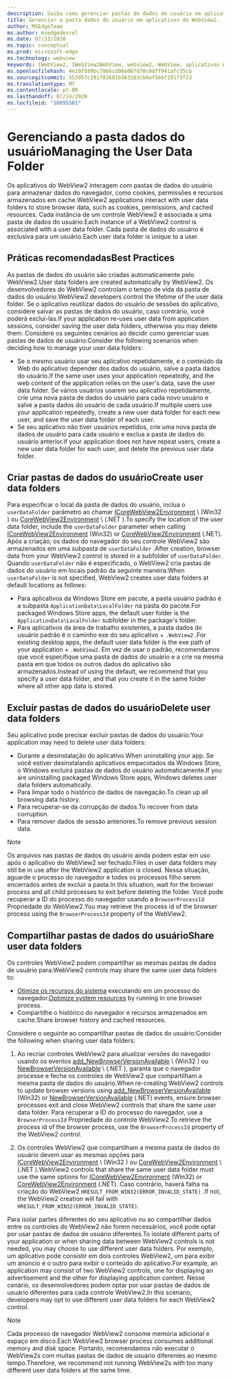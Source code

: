 ```yaml
---
description: Saiba como gerenciar pastas de dados do usuário em aplicativos do WebView2
title: Gerenciar a pasta dados do usuário em aplicativos do WebView2.
author: MSEdgeTeam
ms.author: msedgedevrel
ms.date: 07/23/2020
ms.topic: conceptual
ms.prod: microsoft-edge
ms.technology: webview
keywords: IWebView2, IWebView2WebView, webview2, WebView, aplicativos Win32, Win32, Edge, ICoreWebView2, ICoreWebView2Host, controle do navegador, HTML Edge, pasta dados do usuário
ms.openlocfilehash: 4e10f589bc7866cd06e007d70c0dff941afc35cb
ms.sourcegitcommit: 553957c101f83681b363103cb6af56bf20173f23
ms.translationtype: MT
ms.contentlocale: pt-BR
ms.lasthandoff: 07/24/2020
ms.locfileid: "10895501"
---
```

# <span data-ttu-id="f6102-104">Gerenciando a pasta dados do usuário</span><span class="sxs-lookup"><span data-stu-id="f6102-104">Managing the User Data Folder</span></span>  

<span data-ttu-id="f6102-105">Os aplicativos do WebView2 interagem com pastas de dados do usuário para armazenar dados do navegador, como cookies, permissões e recursos armazenados em cache.</span><span class="sxs-lookup"><span data-stu-id="f6102-105">WebView2 applications interact with user data folders to store browser data, such as cookies, permissions, and cached resources.</span></span>  <span data-ttu-id="f6102-106">Cada instância de um controle WebView2 é associada a uma pasta de dados do usuário.</span><span class="sxs-lookup"><span data-stu-id="f6102-106">Each instance of a WebView2 control is associated with a user data folder.</span></span>  <span data-ttu-id="f6102-107">Cada pasta de dados do usuário é exclusiva para um usuário.</span><span class="sxs-lookup"><span data-stu-id="f6102-107">Each user data folder is unique to a user.</span></span>  

## <span data-ttu-id="f6102-108">Práticas recomendadas</span><span class="sxs-lookup"><span data-stu-id="f6102-108">Best Practices</span></span>  

<span data-ttu-id="f6102-109">As pastas de dados do usuário são criadas automaticamente pelo WebView2.</span><span class="sxs-lookup"><span data-stu-id="f6102-109">User data folders are created automatically by WebView2.</span></span>  <span data-ttu-id="f6102-110">Os desenvolvedores do WebView2 controlam o tempo de vida da pasta de dados do usuário.</span><span class="sxs-lookup"><span data-stu-id="f6102-110">WebView2 developers control the lifetime of the user data folder.</span></span>  <span data-ttu-id="f6102-111">Se o aplicativo reutilizar dados do usuário de sessões do aplicativo, considere salvar as pastas de dados do usuário, caso contrário, você poderá excluí-las.</span><span class="sxs-lookup"><span data-stu-id="f6102-111">If your application re-uses user data from application sessions, consider saving the user data folders, otherwise you may delete them.</span></span>  <span data-ttu-id="f6102-112">Considere os seguintes cenários ao decidir como gerenciar suas pastas de dados de usuário:</span><span class="sxs-lookup"><span data-stu-id="f6102-112">Consider the following scenarios when deciding how to manage your user data folders:</span></span>  

*   <span data-ttu-id="f6102-113">Se o mesmo usuário usar seu aplicativo repetidamente, e o conteúdo da Web do aplicativo depender dos dados do usuário, salve a pasta dados do usuário.</span><span class="sxs-lookup"><span data-stu-id="f6102-113">If the same user uses your application repeatedly, and the web content of the application relies on the user's data, save the user data folder.</span></span>  <span data-ttu-id="f6102-114">Se vários usuários usarem seu aplicativo repetidamente, crie uma nova pasta de dados do usuário para cada novo usuário e salve a pasta dados do usuário de cada usuário.</span><span class="sxs-lookup"><span data-stu-id="f6102-114">If multiple users use your application repeatedly, create a new user data folder for each new user, and save the user data folder of each user.</span></span>
*   <span data-ttu-id="f6102-115">Se seu aplicativo não tiver usuários repetidos, crie uma nova pasta de dados de usuário para cada usuário e exclua a pasta de dados do usuário anterior.</span><span class="sxs-lookup"><span data-stu-id="f6102-115">If your application does not have repeat users, create a new user data folder for each user, and delete the previous user data folder.</span></span>  

## <span data-ttu-id="f6102-116">Criar pastas de dados do usuário</span><span class="sxs-lookup"><span data-stu-id="f6102-116">Create user data folders</span></span>  

<span data-ttu-id="f6102-117">Para especificar o local da pasta de dados do usuário, inclua o `userDataFolder` parâmetro ao chamar [ICoreWebView2Environment](../reference/win32/0-9-538/icorewebview2environment.md) \ (Win32 \) ou [CoreWebView2Environment](../reference/dotnet/0-9-538/microsoft-web-webview2-core-corewebview2environment.md) \ (.NET \).</span><span class="sxs-lookup"><span data-stu-id="f6102-117">To specify the location of the user data folder, include the `userDataFolder` parameter when calling [ICoreWebView2Environment](../reference/win32/0-9-538/icorewebview2environment.md) \(Win32\) or [CoreWebView2Environment](../reference/dotnet/0-9-538/microsoft-web-webview2-core-corewebview2environment.md) \(.NET\).</span></span>  <span data-ttu-id="f6102-118">Após a criação, os dados do navegador do seu controle WebView2 são armazenados em uma subpasta de `userDataFolder` .</span><span class="sxs-lookup"><span data-stu-id="f6102-118">After creation, browser data from your WebView2 control is stored in a subfolder of `userDataFolder`.</span></span>  <span data-ttu-id="f6102-119">Quando `userDataFolder` não é especificado, o WebView2 cria pastas de dados do usuário em locais padrão da seguinte maneira:</span><span class="sxs-lookup"><span data-stu-id="f6102-119">When `userDataFolder` is not specified, WebView2 creates user data folders at default locations as follows:</span></span>  

*   <span data-ttu-id="f6102-120">Para aplicativos da Windows Store em pacote, a pasta usuário padrão é a subpasta `ApplicationData\LocalFolder` na pasta do pacote.</span><span class="sxs-lookup"><span data-stu-id="f6102-120">For packaged Windows Store apps, the default user folder is the `ApplicationData\LocalFolder` subfolder in the package's  folder.</span></span>  
*   <span data-ttu-id="f6102-121">Para aplicativos da área de trabalho existentes, a pasta dados do usuário padrão é o caminho exe do seu aplicativo + `.WebView2` .</span><span class="sxs-lookup"><span data-stu-id="f6102-121">For existing desktop apps, the default user data folder is the exe path of your application + `.WebView2`.</span></span>  <span data-ttu-id="f6102-122">Em vez de usar o padrão, recomendamos que você especifique uma pasta de dados do usuário e a crie na mesma pasta em que todos os outros dados do aplicativo são armazenados.</span><span class="sxs-lookup"><span data-stu-id="f6102-122">Instead of using the default, we recommend that you specify a user data folder, and that you create it in the same folder where all other app data is stored.</span></span>  

## <span data-ttu-id="f6102-123">Excluir pastas de dados do usuário</span><span class="sxs-lookup"><span data-stu-id="f6102-123">Delete user data folders</span></span>  

<span data-ttu-id="f6102-124">Seu aplicativo pode precisar excluir pastas de dados do usuário:</span><span class="sxs-lookup"><span data-stu-id="f6102-124">Your application may need to delete user data folders:</span></span>  

*   <span data-ttu-id="f6102-125">Durante a desinstalação do aplicativo.</span><span class="sxs-lookup"><span data-stu-id="f6102-125">When uninstalling your app.</span></span>  <span data-ttu-id="f6102-126">Se você estiver desinstalando aplicativos empacotados da Windows Store, o Windows excluirá pastas de dados do usuário automaticamente.</span><span class="sxs-lookup"><span data-stu-id="f6102-126">If you are uninstalling packaged Windows Store apps, Windows deletes user data folders automatically.</span></span>  
*   <span data-ttu-id="f6102-127">Para limpar todo o histórico de dados de navegação.</span><span class="sxs-lookup"><span data-stu-id="f6102-127">To clean up all browsing data history.</span></span>  
*   <span data-ttu-id="f6102-128">Para recuperar-se da corrupção de dados.</span><span class="sxs-lookup"><span data-stu-id="f6102-128">To recover from data corruption.</span></span>  
*   <span data-ttu-id="f6102-129">Para remover dados de sessão anteriores.</span><span class="sxs-lookup"><span data-stu-id="f6102-129">To remove previous session data.</span></span>  

> [!NOTE]
> <span data-ttu-id="f6102-130">Os arquivos nas pastas de dados do usuário ainda podem estar em uso após o aplicativo do WebView2 ser fechado.</span><span class="sxs-lookup"><span data-stu-id="f6102-130">Files in user data folders may still be in use after the WebView2 application is closed.</span></span>  <span data-ttu-id="f6102-131">Nessa situação, aguarde o processo do navegador e todos os processos filho serem encerrados antes de excluir a pasta.</span><span class="sxs-lookup"><span data-stu-id="f6102-131">In this situation, wait for the browser process and all child processes to exit before deleting the folder.</span></span>  <span data-ttu-id="f6102-132">Você pode recuperar a ID do processo do navegador usando a `BrowserProcessId` Propriedade do WebView2.</span><span class="sxs-lookup"><span data-stu-id="f6102-132">You may retrieve the process id of the browser process using the `BrowserProcessId` property of the WebView2.</span></span>  

## <span data-ttu-id="f6102-133">Compartilhar pastas de dados do usuário</span><span class="sxs-lookup"><span data-stu-id="f6102-133">Share user data folders</span></span>  

<span data-ttu-id="f6102-134">Os controles WebView2 podem compartilhar as mesmas pastas de dados de usuário para:</span><span class="sxs-lookup"><span data-stu-id="f6102-134">WebView2 controls may share the same user data folders to:</span></span>  

*   <span data-ttu-id="f6102-135">[Otimize os recursos do sistema](../concepts/process-model.md) executando em um processo do navegador.</span><span class="sxs-lookup"><span data-stu-id="f6102-135">[Optimize system resources](../concepts/process-model.md) by running in one browser process.</span></span>  
*   <span data-ttu-id="f6102-136">Compartilhe o histórico do navegador e recursos armazenados em cache.</span><span class="sxs-lookup"><span data-stu-id="f6102-136">Share browser history and cached resources.</span></span>  

<span data-ttu-id="f6102-137">Considere o seguinte ao compartilhar pastas de dados do usuário:</span><span class="sxs-lookup"><span data-stu-id="f6102-137">Consider the following when sharing user data folders:</span></span>  

1.  <span data-ttu-id="f6102-138">Ao recriar controles WebView2 para atualizar versões do navegador usando os eventos [add_NewBrowserVersionAvailable](../reference/win32/0-9-538/icorewebview2environment.md#add_newbrowserversionavailable) \ (Win32 \) ou [NewBrowserVersionAvailable](../reference/dotnet/0-9-538/microsoft-web-webview2-core-corewebview2environment.md#newbrowserversionavailable) \ (.NET \), garanta que o navegador processe e feche os controles de WebView2 que compartilham a mesma pasta de dados do usuário.</span><span class="sxs-lookup"><span data-stu-id="f6102-138">When re-creating WebView2 controls to update browser versions using [add_NewBrowserVersionAvailable](../reference/win32/0-9-538/icorewebview2environment.md#add_newbrowserversionavailable) \(Win32\) or [NewBrowserVersionAvailable](../reference/dotnet/0-9-538/microsoft-web-webview2-core-corewebview2environment.md#newbrowserversionavailable) \(.NET\) events, ensure browser processes exit and close WebView2 controls that share the same user data folder.</span></span>  <span data-ttu-id="f6102-139">Para recuperar a ID do processo do navegador, use a `BrowserProcessId` Propriedade do controle WebView2.</span><span class="sxs-lookup"><span data-stu-id="f6102-139">To retrieve the process id of the browser process, use the `BrowserProcessId` property of the WebView2 control.</span></span>  

2.  <span data-ttu-id="f6102-140">Os controles WebView2 que compartilham a mesma pasta de dados do usuário devem usar as mesmas opções para [ICoreWebView2Environment](../reference/win32/0-9-538/icorewebview2environment.md) \ (Win32 \) ou [CoreWebView2Environment](../reference/dotnet/0-9-538/microsoft-web-webview2-core-corewebview2environment.md) \ (.NET \).</span><span class="sxs-lookup"><span data-stu-id="f6102-140">WebView2 controls that share the same user data folder must use the same options for [ICoreWebView2Environment](../reference/win32/0-9-538/icorewebview2environment.md) \(Win32\) or [CoreWebView2Environment](../reference/dotnet/0-9-538/microsoft-web-webview2-core-corewebview2environment.md) \(.NET\).</span></span>  <span data-ttu-id="f6102-141">Caso contrário, haverá falha na criação do WebView2 `HRESULT_FROM_WIN32(ERROR_INVALID_STATE)` .</span><span class="sxs-lookup"><span data-stu-id="f6102-141">If not, the WebView2 creation will fail with `HRESULT_FROM_WIN32(ERROR_INVALID_STATE)`.</span></span>  

<span data-ttu-id="f6102-142">Para isolar partes diferentes do seu aplicativo ou ao compartilhar dados entre os controles do WebView2 não forem necessários, você pode optar por usar pastas de dados de usuário diferentes.</span><span class="sxs-lookup"><span data-stu-id="f6102-142">To isolate different parts of your application or when sharing data between WebView2 controls is not needed, you may choose to use different user data folders.</span></span>  <span data-ttu-id="f6102-143">Por exemplo, um aplicativo pode consistir em dois controles WebView2, um para exibir um anúncio e o outro para exibir o conteúdo do aplicativo.</span><span class="sxs-lookup"><span data-stu-id="f6102-143">For example, an application may consist of two WebView2 controls, one for displaying an advertisement and the other for displaying application content.</span></span>  <span data-ttu-id="f6102-144">Nesse cenário, os desenvolvedores podem optar por usar pastas de dados de usuário diferentes para cada controle WebView2.</span><span class="sxs-lookup"><span data-stu-id="f6102-144">In this scenario, developers may opt to use different user data folders for each WebView2 control.</span></span>  

> [!NOTE]
> <span data-ttu-id="f6102-145">Cada processo de navegador WebView2 consome memória adicional e espaço em disco.</span><span class="sxs-lookup"><span data-stu-id="f6102-145">Each WebView2 browser process consumes additional memory and disk space.</span></span>  <span data-ttu-id="f6102-146">Portanto, recomendamos não executar o WebView2s com muitas pastas de dados de usuário diferentes ao mesmo tempo.</span><span class="sxs-lookup"><span data-stu-id="f6102-146">Therefore, we recommend not running WebView2s with too many different user data folders at the same time.</span></span>  
